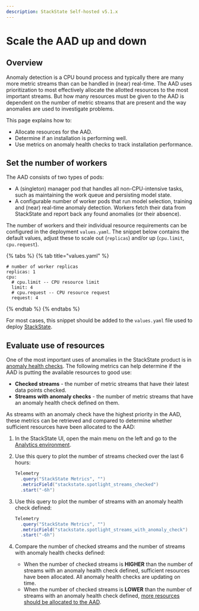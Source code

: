 ```yaml
---
description: StackState Self-hosted v5.1.x
---
```


# Scale the AAD up and down

## Overview

Anomaly detection is a CPU bound process and typically there are many more metric streams than can be handled in (near) real-time. The AAD uses prioritization to most effectively allocate the allotted resources to the most important streams. But how many resources must be given to the AAD is dependent on the number of metric streams that are present and the way anomalies are used to investigate problems.

This page explains how to:

* Allocate resources for the AAD.
* Determine if an installation is performing well.
* Use metrics on anomaly health checks to track installation performance.

## Set the number of workers

The AAD consists of two types of pods:

* A (singleton) manager pod that handles all non-CPU-intensive tasks, such as maintaining the work queue and persisting model state.
* A configurable number of worker pods that run model selection, training and (near) real-time anomaly detection. Workers fetch their data from StackState and report back any found anomalies (or their absence).

The number of workers and their individual resource requirements can be configured in the deployment `values.yaml`. The snippet below contains the default values, adjust these to scale out (`replicas`) and/or up (`cpu.limit`, `cpu.request`).

{% tabs %}
{% tab title="values.yaml" %}
```text
# number of worker replicas
replicas: 1
cpu:
  # cpu.limit -- CPU resource limit
  limit: 4
  # cpu.request -- CPU resource request
  request: 4
```
{% endtab %}
{% endtabs %}

For most cases, this snippet should be added to the `values.yaml` file used to deploy [StackState](/setup/install-stackstate/kubernetes_openshift/kubernetes_install.md).

## Evaluate use of resources

One of the most important uses of anomalies in the StackState product is in [anomaly health checks](../../use/checks-and-monitors/anomaly-health-checks.md). The following metrics can help determine if the AAD is putting the available resources to good use:

* **Checked streams** - the number of metric streams that have their latest data points checked.
* **Streams with anomaly checks** - the number of metric streams that have an anomaly health check defined on them.

As streams with an anomaly check have the highest priority in the AAD, these metrics can be retrieved and compared to determine whether sufficient resources have been allocated to the AAD:

1. In the StackState UI, open the main menu on the left and go to the [Analytics environment](/use/stackstate-ui/analytics.md).

2. Use this query to plot the number of streams checked over the last 6 hours:

    ```java
    Telemetry
      .query("StackState Metrics", "")
      .metricField("stackstate.spotlight_streams_checked")
      .start("-6h")
    ```

3. Use this query to plot the number of streams with an anomaly health check defined:

    ```java
    Telemetry
      .query("StackState Metrics", "")
      .metricField("stackstate.spotlight_streams_with_anomaly_check")
      .start("-6h")
    ```

4. Compare the number of checked streams and the number of streams with anomaly health checks defined:
   * When the number of checked streams is **HIGHER** than the number of streams with an anomaly health check defined, sufficient resources have been allocated. All anomaly health checks are updating on time.
   * When the number of checked streams is **LOWER** than the number of streams with an anomaly health check defined, [more resources should be allocated to the AAD](#set-the-number-of-workers).

